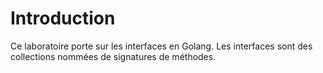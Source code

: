 # Introduction

Ce laboratoire porte sur les interfaces en Golang. Les interfaces sont des collections nommées de signatures de méthodes.
